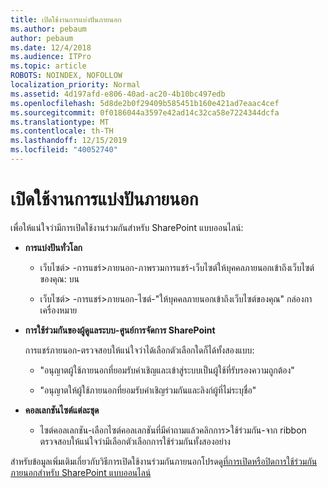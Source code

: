 ```yaml
---
title: เปิดใช้งานการแบ่งปันภายนอก
ms.author: pebaum
author: pebaum
ms.date: 12/4/2018
ms.audience: ITPro
ms.topic: article
ROBOTS: NOINDEX, NOFOLLOW
localization_priority: Normal
ms.assetid: 4d197afd-e806-40ad-ac20-4b10bc497edb
ms.openlocfilehash: 5d8de2b0f29409b585451b160e421ad7eaac4cef
ms.sourcegitcommit: 0f0186044a3597e42ad14c32ca58e7224344dcfa
ms.translationtype: MT
ms.contentlocale: th-TH
ms.lasthandoff: 12/15/2019
ms.locfileid: "40052740"
---
```

# <a name="enable-external-sharing"></a>เปิดใช้งานการแบ่งปันภายนอก

 เพื่อให้แน่ใจว่ามีการเปิดใช้งานร่วมกันสำหรับ SharePoint แบบออนไลน์:
  
- **การแบ่งปันทั่วโลก**
    
  - เว็บไซต์\> -การแชร์\>ภายนอก-ภาพรวมการแชร์-เว็บไซต์ให้บุคคลภายนอกเข้าถึงเว็บไซต์ของคุณ: บน
    
  - เว็บไซต์\> -การแชร์\>ภายนอก-ไซต์-"ให้บุคคลภายนอกเข้าถึงเว็บไซต์ของคุณ" กล่องกาเครื่องหมาย
    
- **การใช้ร่วมกันของผู้ดูแลระบบ-ศูนย์การจัดการ SharePoint**
    
    การแชร์ภายนอก-ตรวจสอบให้แน่ใจว่าได้เลือกตัวเลือกใดก็ได้ทั้งสองแบบ:
    
  - "อนุญาตผู้ใช้ภายนอกที่ยอมรับคำเชิญและเข้าสู่ระบบเป็นผู้ใช้ที่รับรองความถูกต้อง"
    
  - "อนุญาตให้ผู้ใช้ภายนอกที่ยอมรับคำเชิญร่วมกันและลิงก์ผู้ที่ไม่ระบุชื่อ"
    
- **คอลเลกชันไซต์แต่ละชุด**
    
  - ไซต์คอลเลกชัน-เลือกไซต์คอลเลกชันที่มีคำถามแล้วคลิกการ\>ใช้ร่วมกัน-จาก ribbon ตรวจสอบให้แน่ใจว่ามีเลือกตัวเลือกการใช้ร่วมกันทั้งสองอย่าง
    
สำหรับข้อมูลเพิ่มเติมเกี่ยวกับวิธีการเปิดใช้งานร่วมกันภายนอกโปรดดู[ที่การเปิดหรือปิดการใช้ร่วมกันภายนอกสำหรับ SharePoint แบบออนไลน์](https://go.microsoft.com/fwlink/?linkid=2047681&amp;clcid=0x409)
  

